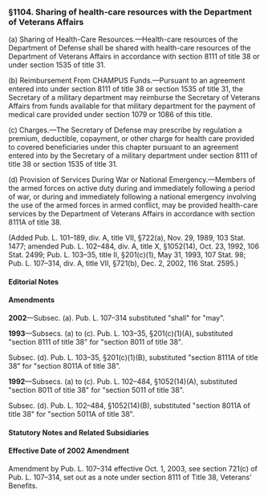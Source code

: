 ### §1104. Sharing of health-care resources with the Department of Veterans Affairs ###

(a) Sharing of Health-Care Resources.—Health-care resources of the Department of Defense shall be shared with health-care resources of the Department of Veterans Affairs in accordance with section 8111 of title 38 or under section 1535 of title 31.

(b) Reimbursement From CHAMPUS Funds.—Pursuant to an agreement entered into under section 8111 of title 38 or section 1535 of title 31, the Secretary of a military department may reimburse the Secretary of Veterans Affairs from funds available for that military department for the payment of medical care provided under section 1079 or 1086 of this title.

(c) Charges.—The Secretary of Defense may prescribe by regulation a premium, deductible, copayment, or other charge for health care provided to covered beneficiaries under this chapter pursuant to an agreement entered into by the Secretary of a military department under section 8111 of title 38 or section 1535 of title 31.

(d) Provision of Services During War or National Emergency.—Members of the armed forces on active duty during and immediately following a period of war, or during and immediately following a national emergency involving the use of the armed forces in armed conflict, may be provided health-care services by the Department of Veterans Affairs in accordance with section 8111A of title 38.

(Added Pub. L. 101–189, div. A, title VII, §722(a), Nov. 29, 1989, 103 Stat. 1477; amended Pub. L. 102–484, div. A, title X, §1052(14), Oct. 23, 1992, 106 Stat. 2499; Pub. L. 103–35, title II, §201(c)(1), May 31, 1993, 107 Stat. 98; Pub. L. 107–314, div. A, title VII, §721(b), Dec. 2, 2002, 116 Stat. 2595.)

#### **Editorial Notes** ####

#### Amendments ####

**2002**—Subsec. (a). Pub. L. 107–314 substituted "shall" for "may".

**1993**—Subsecs. (a) to (c). Pub. L. 103–35, §201(c)(1)(A), substituted "section 8111 of title 38" for "section 8011 of title 38".

Subsec. (d). Pub. L. 103–35, §201(c)(1)(B), substituted "section 8111A of title 38" for "section 8011A of title 38".

**1992**—Subsecs. (a) to (c). Pub. L. 102–484, §1052(14)(A), substituted "section 8011 of title 38" for "section 5011 of title 38".

Subsec. (d). Pub. L. 102–484, §1052(14)(B), substituted "section 8011A of title 38" for "section 5011A of title 38".

#### **Statutory Notes and Related Subsidiaries** ####

#### Effective Date of 2002 Amendment ####

Amendment by Pub. L. 107–314 effective Oct. 1, 2003, see section 721(c) of Pub. L. 107–314, set out as a note under section 8111 of Title 38, Veterans' Benefits.